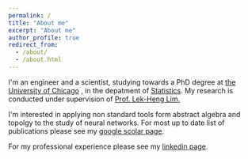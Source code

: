 ```yaml
---
permalink: /
title: "About me"
excerpt: "About me"
author_profile: true
redirect_from: 
  - /about/
  - /about.html
---
```


I'm an engineer and a scientist, studying towards a PhD degree at [the University of Chicago](https://www.uchicago.edu/) , in the depatment of [Statistics](https://galton.uchicago.edu/). My research is conducted under supervision of [Prof. Lek-Heng Lim.](https://www.stat.uchicago.edu/~lekheng/)

I'm interested in applying non standard tools form abstract algebra and topolgy to the study of neural networks. For most up to date list of publications please see my [google scolar page](https://scholar.google.com/citations?user=qWdJyrMAAAAJ&hl=en). 

For my professional experience please see my [linkedin page](https://www.linkedin.com/in/greg-naitzat-783a9b4/).  


